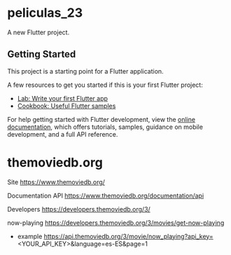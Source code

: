 # peliculas_23

A new Flutter project.

## Getting Started

This project is a starting point for a Flutter application.

A few resources to get you started if this is your first Flutter project:

- [Lab: Write your first Flutter app](https://docs.flutter.dev/get-started/codelab)
- [Cookbook: Useful Flutter samples](https://docs.flutter.dev/cookbook)

For help getting started with Flutter development, view the
[online documentation](https://docs.flutter.dev/), which offers tutorials,
samples, guidance on mobile development, and a full API reference.

# themoviedb.org

Site
https://www.themoviedb.org/

Documentation API
https://www.themoviedb.org/documentation/api

Developers
https://developers.themoviedb.org/3/

now-playing
https://developers.themoviedb.org/3/movies/get-now-playing

- example
  https://api.themoviedb.org/3/movie/now_playing?api_key=<YOUR_API_KEY>&language=es-ES&page=1
